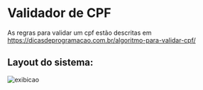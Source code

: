 # Validador de CPF

As regras para validar um cpf estão descritas em https://dicasdeprogramacao.com.br/algoritmo-para-validar-cpf/
## Layout do sistema:
![exibicao](https://user-images.githubusercontent.com/108037302/196007867-eb2b3f1c-1713-4af5-b4bb-5d7fe0e39d8c.gif)
